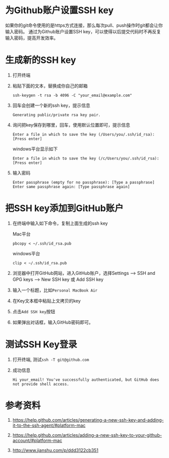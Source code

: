 # 为Github账户设置SSH key

如果你的git命令使用的是https方式连接，那么每次pull、push操作时git都会让你输入密码。
通过为Github账户设置SSH key，可以使得以后提交代码时不再反复输入密码，提高开发效率。

# 生成新的SSH key

1. 打开终端

2. 粘贴下面的文本，替换成你自己的邮箱

	`ssh-keygen -t rsa -b 4096 -C "your_email@example.com"`

3. 回车会创建一个新的ssh key，提示信息

	`Generating public/private rsa key pair.`

4. 询问把key保存到哪里，回车，使用默认位置即可，提示信息

	`Enter a file in which to save the key (/Users/you/.ssh/id_rsa): [Press enter]`

    windows平台显示如下

    `Enter a file in which to save the key (/c/Users/you/.ssh/id_rsa):[Press enter]`

5. 输入密码

	```
	Enter passphrase (empty for no passphrase): [Type a passphrase]
	Enter same passphrase again: [Type passphrase again]
	```

# 把SSH key添加到GitHub账户

1. 在终端中输入如下命令，复制上面生成的ssh key

	Mac平台

	`pbcopy < ~/.ssh/id_rsa.pub`

	windows平台

	`clip < ~/.ssh/id_rsa.pub`

2. 浏览器中打开GitHub网站，进入GitHub账户，选择Settings -->  SSH and GPG keys --> New SSH key 或 Add SSH key

3. 输入一个标题，比如`Personal MacBook Air`

4. 在Key文本框中粘贴上文拷贝的key

5. 点击`Add SSH key`按钮

6. 如果弹出对话框，输入GitHub密码即可。

# 测试SSH Key登录

1. 打开终端, 测试`ssh -T git@github.com`

2. 成功信息

   ```
   Hi your_email! You've successfully authenticated, but GitHub does not provide shell access.
   ```

# 参考资料

1. https://help.github.com/articles/generating-a-new-ssh-key-and-adding-it-to-the-ssh-agent/#platform-mac

2. https://help.github.com/articles/adding-a-new-ssh-key-to-your-github-account/#platform-mac

3. http://www.jianshu.com/p/ddd3122cb351
